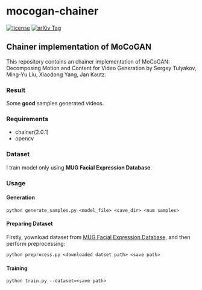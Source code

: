 # mocogan-chainer

[![license](https://img.shields.io/github/license/mashape/apistatus.svg)](https://github.com/piyo56/3dgan-chainer/blob/master/LICENSE)
[![arXiv Tag](https://img.shields.io/badge/arXiv-1610.07584-brightgreen.svg)](https://arxiv.org/abs/1610.07584)


## Chainer implementation of MoCoGAN

This repository contains an chainer implementation of MoCoGAN: Decomposing Motion and Content for Video Generation by Sergey Tulyakov, Ming-Yu Liu, Xiaodong Yang, Jan Kautz.

### Result
Some **good** samples generated videos.

<!-- <img width='33%' src='result/generated_samples/png/7.png'><img width='33%' src='result/generated_samples/png/13.png'><img width='33%' src='result/generated_samples/png/17.png'> -->
<!-- <img width='33%' src='result/generated_samples/png/21.png'><img width='33%' src='result/generated_samples/png/30.png'><img width='33%' src='result/generated_samples/png/31.png'> -->
<!-- <img width='33%' src='result/generated_samples/png/40.png'><img width='33%' src='result/generated_samples/png/97.png'> -->

<!-- ``` -->
<!-- python generate_samples.py result/trained_models/Generator_50epoch.npz <save direcotry> <num to be generated> -->
<!-- ``` -->

### Requirements

- chainer(2.0.1)
- opencv

### Dataset

I train model only using **MUG Facial Expression Database**. 

### Usage

#### Generation

```
python generate_samples.py <model_file> <save_dir> <num samples>
```

#### Preparing Dataset

Firstly, yownload dataset from [MUG Facial Expression Database](https://mug.ee.auth.gr/fed/), and then perform preprocessing:

```
python preprocess.py <downloaded datset path> <save path>
```

#### Training

```
python train.py --dataset=<save path>
```
